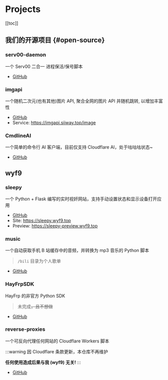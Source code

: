 # Projects

[[toc]]

## 我们的开源项目 {#open-source}

### serv00-daemon

一个 Serv00 二合一 进程保活/保号脚本

* [GitHub](https://github.com/siiway/serv00-daemon)

### imgapi

一个随机二次元(也有其他)图片 API, 聚合全网的图片 API 并随机跳转, 以增加丰富性

* [GitHub](https://github.com/siiway/imgapi)
* Service: https://imgapi.siiway.top/image

### CmdlineAI

一个简单的命令行 AI 客户端，目前仅支持 Cloudflare AI，处于咕咕咕状态~

* [GitHub](https://github.com/siiway/CmdlineAI)

## wyf9

### sleepy

一个 Python + Flask 编写的实时视奸网站，支持手动设置状态和显示设备打开应用

* [GItHub](https://github.com/wyf9/sleepy)
* Site: https://sleepy.wyf9.top
* Preview: https://sleepy-preview.wyf9.top

### music

一个自动获取手机 B 站缓存中的音频，并转换为 mp3 音乐的 Python 脚本

> `/bili` 目录为个人歌单

* [GitHub](https://github.com/wyf9/music)

### HayFrpSDK

HayFrp 的非官方 Python SDK

> 未完成~~，且不想做~~

* [GitHub](https://github.com/wyf9/HayFrpSDK)

### reverse-proxies

一个可反向代理任何网站的 Cloudflare Workers 脚本

:::warning
因 Cloudflare 条款更新，本仓库不再维护

**任何使用造成后果与我 (wyf9) 无关!**
:::

* [GitHub](https://github.com/wyf9/reverse-proxies)
